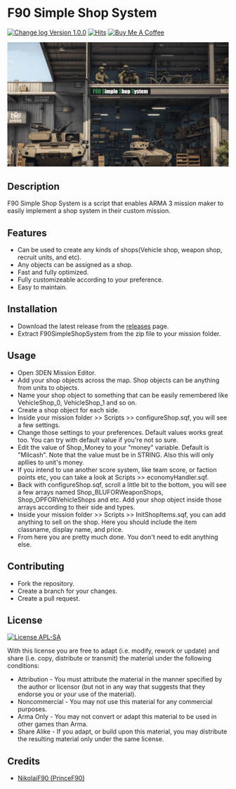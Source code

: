 # F90 Simple Shop System
[![Change log Version 1.0.0](https://img.shields.io/badge/Version-1.0.0-white?style=plastic&logo=github&labelColor=black&color=teal)](CHANGELOG.md)
[![Hits](https://hits.sh/github.com/NikolaiF90/F90SimpleShop.svg?style=plastic&label=Repo%20Visits&extraCount=1&color=268f6e&labelColor=000000&logo=githubsponsors)](https://hits.sh/github.com/NikolaiF90/F90SimpleShop/)
[![Buy Me A Coffee](https://img.shields.io/badge/Buy_Me_A_Coffee-teal?style=plastic&logo=buymeacoffee&labelColor=black)](https://www.buymeacoffee.com/princef90)

![CoverImage](F90SimpleShopCover.jpg)

## Description
F90 Simple Shop System is a script that enables ARMA 3 mission maker to easily implement a shop system in their custom mission.

## Features 
* Can be used to create any kinds of shops(Vehicle shop, weapon shop, recruit units, and etc).
* Any objects can be assigned as a shop. 
* Fast and fully optimized. 
* Fully customizeable according to your preference.
* Easy to maintain.

## Installation
* Download the latest release from the [releases](https://github.com/NikolaiF90/F90SimpleShop/releases) page.
* Extract F90SimpleShopSystem from the zip file to your mission folder.

## Usage
* Open 3DEN Mission Editor.
* Add your shop objects across the map. Shop objects can be anything from units to objects. 
* Name your shop object to something that can be easily remembered like VehicleShop_0, VehicleShop_1 and so on.
* Create a shop object for each side. 
* Inside your mission folder >> Scripts >> configureShop.sqf, you will see a few settings.
* Change those settings to your preferences. Default values works great too. You can try with default value if you're not so sure. 
* Edit the value of Shop_Money to your "money" variable. Default is "Milcash". Note that the value must be in STRING. Also this will only apllies to unit's money.
* If you intend to use another score system, like team score, or faction points etc, you can take a look at Scripts >> economyHandler.sqf. 
* Back with configureShop.sqf, scroll a little bit to the bottom, you will see a few arrays named Shop_BLUFORWeaponShops, Shop_OPFORVehicleShops and etc. Add your shop object inside those arrays according to their side and types. 
* Inside your mission folder >> Scripts >> InitShopItems.sqf, you can add anything to sell on the shop. Here you should include the item classname, display name, and price.
* From here you are pretty much done. You don't need to edit anything else. 

## Contributing
* Fork the repository.
* Create a branch for your changes.
* Create a pull request. 

## License 
[![License APL-SA](https://img.shields.io/badge/APL--SA-black?style=plastic)](https://www.bohemia.net/community/licenses/arma-public-license-share-alike)

With this license you are free to adapt (i.e. modify, rework or update) and share (i.e. copy, distribute or transmit) the material under the following conditions:   
* Attribution - You must attribute the material in the manner specified by the author or licensor (but not in any way that suggests that they endorse you or your use of the material).
* Noncommercial - You may not use this material for any commercial purposes.
* Arma Only - You may not convert or adapt this material to be used in other games than Arma.
* Share Alike - If you adapt, or build upon this material, you may distribute the resulting material only under the same license.

## Credits
* [NikolaiF90 (PrinceF90)](https://github.com/NikolaiF90)